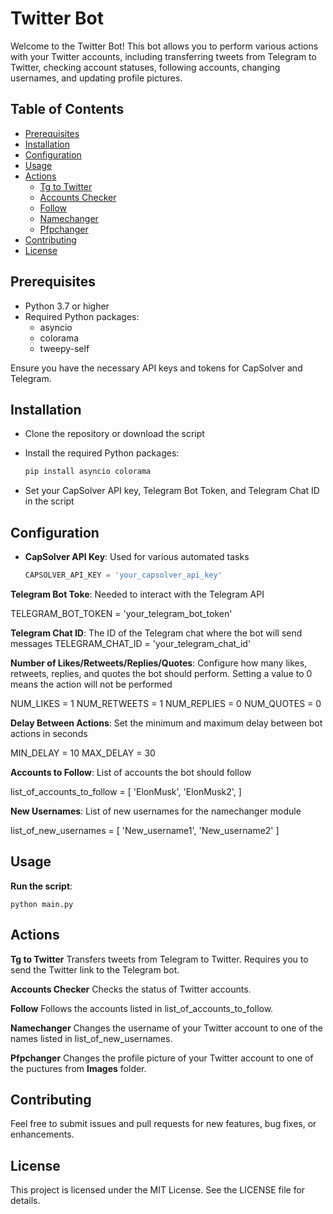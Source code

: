 # Twitter Bot

Welcome to the Twitter Bot! This bot allows you to perform various actions with your Twitter accounts, including transferring tweets from Telegram to Twitter, checking account statuses, following accounts, changing usernames, and updating profile pictures.

## Table of Contents

- [Prerequisites](#prerequisites)
- [Installation](#installation)
- [Configuration](#configuration)
- [Usage](#usage)
- [Actions](#actions)
  - [Tg to Twitter](#tg-to-twitter)
  - [Accounts Checker](#accounts-checker)
  - [Follow](#follow)
  - [Namechanger](#namechanger)
  - [Pfpchanger](#pfpchanger)
- [Contributing](#contributing)
- [License](#license)

## Prerequisites

- Python 3.7 or higher
- Required Python packages:
  - asyncio
  - colorama
  - tweepy-self

Ensure you have the necessary API keys and tokens for CapSolver and Telegram.

## Installation

- Clone the repository or download the script

- Install the required Python packages:
    ```bash
    pip install asyncio colorama
    ```

- Set your CapSolver API key, Telegram Bot Token, and Telegram Chat ID in the script

## Configuration

- **CapSolver API Key**: Used for various automated tasks
  ```python
  CAPSOLVER_API_KEY = 'your_capsolver_api_key'


**Telegram Bot Toke**: Needed to interact with the Telegram API

TELEGRAM_BOT_TOKEN = 'your_telegram_bot_token'

**Telegram Chat ID**: The ID of the Telegram chat where the bot will send messages
TELEGRAM_CHAT_ID = 'your_telegram_chat_id'

**Number of Likes/Retweets/Replies/Quotes**: Configure how many likes, retweets, replies, and quotes the bot should perform. Setting a value to 0 means the action will not be performed


NUM_LIKES = 1
NUM_RETWEETS = 1
NUM_REPLIES = 0
NUM_QUOTES = 0

**Delay Between Actions**: Set the minimum and maximum delay between bot actions in seconds

MIN_DELAY = 10
MAX_DELAY = 30

**Accounts to Follow**: List of accounts the bot should follow

list_of_accounts_to_follow = [
    'ElonMusk', 'ElonMusk2',
]

**New Usernames**: List of new usernames for the namechanger module


list_of_new_usernames = [
    'New_username1', 'New_username2'
]

## Usage

**Run the script**:

```python main.py```

## Actions

**Tg to Twitter**
Transfers tweets from Telegram to Twitter. Requires you to send the Twitter link to the Telegram bot.

**Accounts Checker**
Checks the status of Twitter accounts.

**Follow**
Follows the accounts listed in list_of_accounts_to_follow.

**Namechanger**
Changes the username of your Twitter account to one of the names listed in list_of_new_usernames.

**Pfpchanger**
Changes the profile picture of your Twitter account to one of the puctures from **Images** folder. 

## Contributing

Feel free to submit issues and pull requests for new features, bug fixes, or enhancements.

## License
This project is licensed under the MIT License. See the LICENSE file for details.
